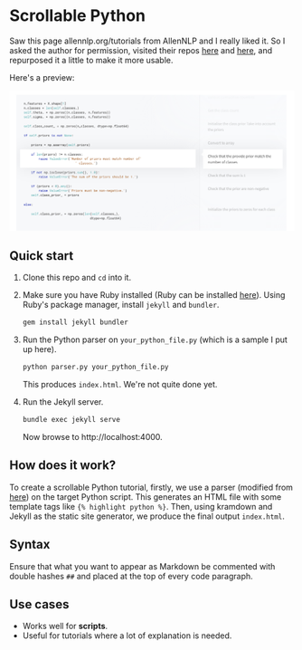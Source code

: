 # Scrollable Python

Saw this page allennlp.org/tutorials from AllenNLP and I really liked it. So I asked the author for permission, visited their repos [here](https://github.com/allenai/allennlp-website) and [here](https://github.com/allenai/allennlp), and repurposed it a little to make it more usable.

Here's a preview:

![screenshot](screenshot.png)

## Quick start

1. Clone this repo and `cd` into it.

2. Make sure you have Ruby installed (Ruby can be installed [here](https://jekyllrb.com/docs/installation/)). Using Ruby's package manager, install `jekyll` and `bundler`.

    ```bash
    gem install jekyll bundler
    ```

3. Run the Python parser on `your_python_file.py` (which is a sample I put up here).

    ```bash
    python parser.py your_python_file.py
    ```

    This produces `index.html`. We're not quite done yet.

4. Run the Jekyll server.

    ```bash
    bundle exec jekyll serve
    ```

    Now browse to http://localhost:4000.

## How does it work?

To create a scrollable Python tutorial, firstly, we use a parser (modified from [here](https://github.com/allenai/allennlp/blob/master/tutorials/tagger/convert.py)) on the target Python script. This generates an HTML file with some template tags like `{% highlight python %}`. Then, using kramdown and Jekyll as the static site generator, we produce the final output `index.html`.

## Syntax

Ensure that what you want to appear as Markdown be commented with double hashes `##` and placed at the top of every code paragraph.

## Use cases

* Works well for **scripts**.
* Useful for tutorials where a lot of explanation is needed.

